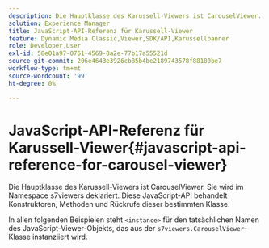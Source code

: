 ```yaml
---
description: Die Hauptklasse des Karussell-Viewers ist CarouselViewer. Sie wird im Namespace s7viewers deklariert. Diese JavaScript-API behandelt Konstruktoren, Methoden und Rückrufe dieser bestimmten Klasse.
solution: Experience Manager
title: JavaScript-API-Referenz für Karussell-Viewer
feature: Dynamic Media Classic,Viewer,SDK/API,Karussellbanner
role: Developer,User
exl-id: 58e01a97-0761-4569-8a2e-77b17a55521d
source-git-commit: 206e4643e3926cb85b4be2189743578f88180be7
workflow-type: tm+mt
source-wordcount: '99'
ht-degree: 0%

---
```


# JavaScript-API-Referenz für Karussell-Viewer{#javascript-api-reference-for-carousel-viewer}

Die Hauptklasse des Karussell-Viewers ist CarouselViewer. Sie wird im Namespace s7viewers deklariert. Diese JavaScript-API behandelt Konstruktoren, Methoden und Rückrufe dieser bestimmten Klasse.

In allen folgenden Beispielen steht `<instance>` für den tatsächlichen Namen des JavaScript-Viewer-Objekts, das aus der `s7viewers.CarouselViewer`-Klasse instanziiert wird.
